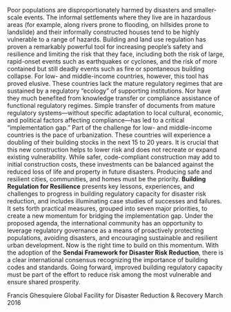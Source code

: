 Poor populations are disproportionately harmed by disasters and smaller-scale events. The informal settlements where they live are in hazardous areas (for example, along rivers prone to flooding, on hillsides prone to landslide) and their informally constructed houses tend to be highly vulnerable to a range of hazards. 
Building and land use regulation has proven a remarkably powerful tool for increasing people’s safety and resilience and limiting the risk that they face, including both the risk of large, rapid-onset events such as earthquakes or cyclones, and the risk of more contained but still deadly events such as fire or spontaneous building collapse.
For low- and middle-income countries, however, this tool has proved elusive. These countries lack the mature regulatory regimes that are sustained by a regulatory “ecology” of supporting institutions. Nor have they much benefited from knowledge transfer or compliance assistance of functional regulatory regimes. Simple transfer of documents from mature regulatory systems—without specific adaptation to local cultural, economic, and political factors affecting compliance—has led to a critical “implementation gap.” 
Part of the challenge for low- and middle-income countries is the pace of urbanization. These countries will experience
a doubling of their building stocks in the next 15 to 20 years. It is crucial that this new construction helps to lower risk and does not recreate or expand existing vulnerability. While safer, code-compliant construction may add to initial construction costs, these investments can be balanced against the reduced loss of life and property in future disasters. Producing safe and resilient cities, communities, and homes must be the priority.
__Building Regulation for Resilience__ presents key lessons, experiences, and challenges to progress in building regulatory capacity for disaster risk reduction, and includes illuminating case studies of successes and failures. It sets forth practical measures, grouped into seven major priorities, to create a new momentum for bridging the implementation gap. Under the proposed agenda, the international community has an opportunity to leverage regulatory governance as a means of proactively protecting populations, avoiding disasters, and encouraging sustainable and resilient urban development. 
Now is the right time to build on this momentum. With the adoption of the __Sendai Framework for Disaster Risk Reduction__, there is a clear international consensus recognizing the importance of building codes and standards. Going forward, improved building regulatory capacity must be part of the effort to reduce risk among the most vulnerable and ensure shared prosperity.

Francis Ghesquiere
Global Facility for Disaster Reduction & Recovery
March 2016